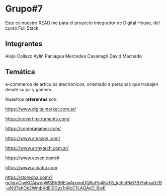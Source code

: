 # Grupo#7

  

Este es nuestro READ.me para el proyecto integrador de Digital House, del curso Full Stack.

  

## Integrantes

Alejo Collazo
Aylin Paniagua
Mercedes Cavanagh
David Machado


## Temática
e-commerce de artículos electrónicos, orientado a personas que trabajen desde su pc y gamers.

  

Nuestros **referentes** son:

  

https://www.digitalmarket.com.ar/

https://covertinstruments.com/

https://compragamer.com/

https://www.amazon.com/

https://www.armytech.com.ar/

https://www.ceven.com/#

https://www.alibaba.com

https://storecba.com/?gclid=CjwKCAjwopWSBhB6EiwAjxmqDQ6oPv4KaF8_kchcPk67BYhjhxa0ZB-pN97ahOk2WmbKdEl0Gzx1nRoC1LAQAvD_BwE